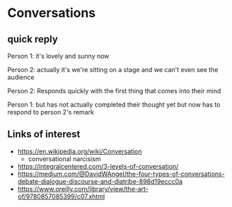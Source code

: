 # Conversations

## quick reply

Person 1:  it's lovely and sunny now

Person 2: actually it's we're sitting on a stage and we can't even see the audience

Person 2: Responds quickly with the first thing that comes into their mind

Person 1: but has not actually completed their thought yet but now has to respond to person 2's remark 

## Links of interest

* https://en.wikipedia.org/wiki/Conversation
  * conversational narcisism
* https://integralcentered.com/3-levels-of-conversation/
* https://medium.com/@DavidWAngel/the-four-types-of-conversations-debate-dialogue-discourse-and-diatribe-898d19eccc0a
* https://www.oreilly.com/library/view/the-art-of/9780857085399/c07.xhtml
